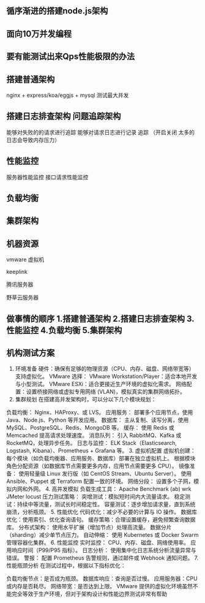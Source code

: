 ## 循序渐进的搭建node.js架构
## 面向10万并发编程

## 要有能测试出来Qps性能极限的办法


## 搭建普通架构 

nginx + express/koa/eggjs + mysql  测试最大并发 

## 搭建日志排查架构  问题追踪架构

能够对失败的的请求进行追踪
能够对请求日志进行记录 追踪 （开启关闭 太多的日志会导致内存压力）


## 性能监控 

服务器性能监控  接口请求性能监控


## 负载均衡

## 集群架构

## 机器资源 

vmware 虚拟机 

keeplink 

腾讯服务器 

野草云服务器

## 做事情的顺序  1.搭建普通架构  2.搭建日志排查架构  3.性能监控  4.负载均衡  5.集群架构





## 机构测试方案 

1. 环境准备
硬件：确保有足够的物理资源（CPU、内存、磁盘、网络带宽等）支持虚拟化。
VMware 选择：
VMware Workstation/Player：适合本地开发与小型测试。
VMware ESXi：适合更接近生产环境的虚拟化需求。
网络配置：设置桥接网络或虚拟专用网络 (VLAN)，模拟真实的集群网络拓扑。
2. 集群规划
在搭建高并发架构时，可以分以下几个模块规划：

负载均衡：
Nginx、HAProxy、或 LVS。
应用服务：
部署多个应用节点，使用 Java、Node.js、Python 等开发应用。
数据库：
主从复制、读写分离，使用 MySQL、PostgreSQL、Redis、MongoDB 等。
缓存：
使用 Redis 或 Memcached 提高请求处理速度。
消息队列：
引入 RabbitMQ、Kafka 或 RocketMQ，处理异步任务。
日志与监控：
ELK Stack（Elasticsearch, Logstash, Kibana）、Prometheus + Grafana 等。
3. 虚拟机配置
虚拟机创建：
每个模块（如负载均衡器、应用服务、数据库）部署在独立虚拟机上。
根据模块角色分配资源（如数据库节点需要更多内存，应用节点需要更多 CPU）。
镜像准备：
使用轻量级 Linux 发行版（如 CentOS Stream、Ubuntu Server）。
使用 Ansible、Puppet 或 Terraform 配置一致的环境。
网络分段：
设置多个子网，模拟内网和外网。
4. 高并发模拟
负载生成工具：
Apache Benchmark (ab)
wrk
JMeter
locust
压力测试策略：
突增测试：模拟短时间内大流量请求。
稳定测试：持续中等流量，测试长时间稳定性。
容量测试：逐步增加请求量，直到系统崩溃，分析瓶颈。
5. 性能优化
代码优化：减少不必要的计算与 IO 操作。
数据库优化：使用索引、优化查询语句。
缓存策略：合理设置缓存，避免频繁查询数据库。
分布式架构：
使用水平扩展（增加节点）处理高流量。
数据分片（sharding）减少单节点压力。
自动伸缩：
使用 Kubernetes 或 Docker Swarm 管理容器化集群。
6. 性能监控
实时监控：
CPU、内存、磁盘、网络使用率。
应用响应时间（P99/P95 指标）。
日志分析：
使用集中化日志系统分析流量异常与错误。
警报：
配置 Prometheus 告警规则，通过邮件或 Webhook 通知问题。
7. 性能瓶颈分析
在测试过程中，根据以下指标优化：

负载均衡节点：是否成为瓶颈。
数据库响应：查询是否过慢。
应用服务器：CPU 或内存是否耗尽。
网络带宽：是否达到上限。
VMware 提供的虚拟化环境虽然不能完全等效于生产环境，但对于架构设计和性能边界测试非常有帮助